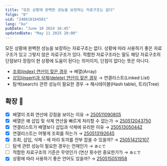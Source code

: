 ```yaml
---
title: "모든 상황에 완벽한 성능을 보장하는 자료구조는 없다"
folge: "0"
uid: "240610164501"
lang: "ko"
pubDate: "June 10 2024 16:45"
updatedDate: "May 11 2025 20:00"
---
```


모든 상황에 완벽한 성능을 보장하는 자료구조는 없다. 상황에 따라 사용하기 좋은 자료구조가 있고 그렇지 않은 자료구조가 있다. 적합한 자료구조라는 말도 해당 자료구조의 단점보다 장점이 현 상황에 도움이 된다는 의미이지, 단점이 없다는 뜻은 아니다.

- [조회(index) 연산이 잦은 경우](/note/250511090805) → 배열(Array)
- [삽입(insert)과 삭제(delete) 연산이 잦은 경우](/note/250513050442) → 연결리스트(Linked List)
- 탐색(search) 관련 성능이 필요한 경우 → 해시테이블(Hash table), 트리(Tree)

## 확장 🌱

- [x] 배열이 조회 연산에 강점을 보이는 이유 → [250511090805](/note/250511090805)
- [x] 배열은 왜 삽입 및 삭제 연산을 빠르게 처리할 수 없는가 → [250512043750](/note/250512043750)
- [x] 연결리스트가 배열보다 삽입과 삭제에 유리한 이유 → [250513050442](/note/250513050442)
- [x] 연결리스트는 어떻게 조회를 하는가 → [250513192645](/note/250513192645)
- [x] 조회, 삽입, 삭제 - 세 마리 토끼를 전부 잡을 수 있을까? → [250514212107](/note/250514212107)
- [ ] 탐색 관련 성능이 필요한 경우는 언제인가 → `あとで`
- [ ] 적합한 자료구조의 기준은 무엇인가 (연산 횟수만 중요한가?) → `あとで`
- [x] 상황에 따라 사용하기 좋은 언어도 있을까? → [250515051958](/note/250515051958)